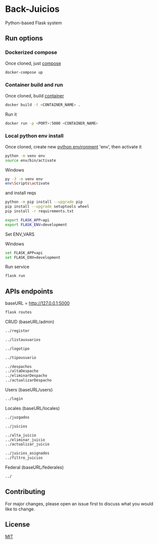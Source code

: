 # Back-Juicios

Python-based Flask system

## Run options

### Dockerized compose

Once cloned, just [compose](https://docs.docker.com/compose/)

```bash
docker-compose up
```

### Container build and run

Once cloned, build [container](https://www.docker.com/resources/what-container)

```bash
docker build -t <CONTAINER_NAME> .
```

Run it

```bash
docker run -p <PORT>:5000 <CONTAINER_NAME>
```

### Local python env install

Once cloned, create new [python environment](https://docs.python.org/3/tutorial/venv.html) 'env', then activate it

```bash
python -m venv env
source env/bin/activate
```

Windows

```bash
py -3 -m venv env
env\Scripts\activate
```

and install reqs

```bash
python -m pip install --upgrade pip
pip install --upgrade setuptools wheel
pip install -r requirements.txt
```


```bash
export FLASK_APP=api
export FLASK_ENV=development
```

Set ENV_VARS

Windows

```bash
set FLASK_APP=api
set FLASK_ENV=development
```

Run service

```bash
flask run
```

## APIs endpoints
baseURL = http://127.0.0.1:5000

```bash
flask routes
```

CRUD (baseURL/admin)

```bash
../register

../listausuarios

../logotipo

../tipousuario

../despachos
../altaDespacho
../eliminarDespacho
../actualizarDespacho
```

Users (baseURL/users)

```bash
../login
```

Locales (baseURL/locales)

```bash
../juzgados

../juicios

../alta_juicio
../eliminar_juicio
../actualizar_juicio

../juicios_asignados
../filtro_juicios
```

Federal (baseURL/federales)

```bash
../
```

## Contributing

For major changes, please open an issue first to discuss what you would like to change.

## License
[MIT](https://choosealicense.com/licenses/mit/)